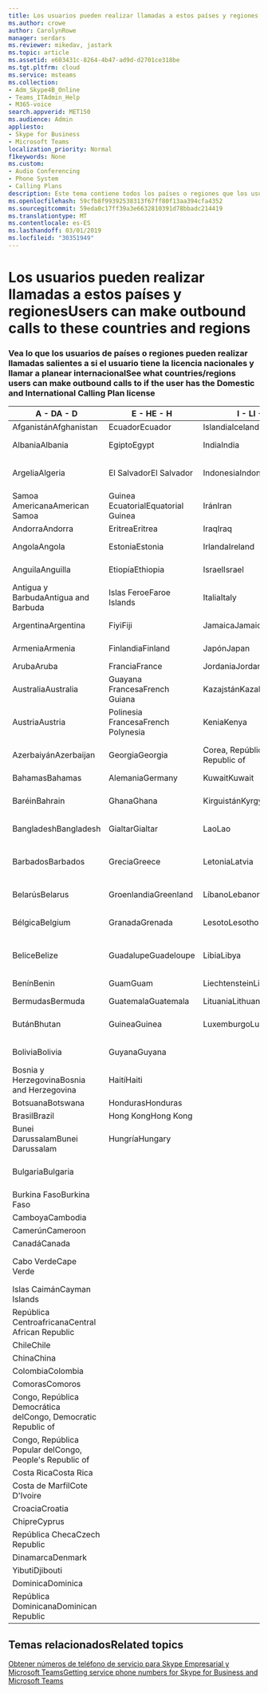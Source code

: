 ```yaml
---
title: Los usuarios pueden realizar llamadas a estos países y regiones
ms.author: crowe
author: CarolynRowe
manager: serdars
ms.reviewer: mikedav, jastark
ms.topic: article
ms.assetid: e603431c-8264-4b47-ad9d-d2701ce318be
ms.tgt.pltfrm: cloud
ms.service: msteams
ms.collection:
- Adm_Skype4B_Online
- Teams_ITAdmin_Help
- M365-voice
search.appverid: MET150
ms.audience: Admin
appliesto:
- Skype for Business
- Microsoft Teams
localization_priority: Normal
f1keywords: None
ms.custom:
- Audio Conferencing
- Phone System
- Calling Plans
description: Este tema contiene todos los países o regiones que los usuarios pueden realizar llamadas salientes a si tienen un Plan de llamada.
ms.openlocfilehash: 59cfb8f99392538313f67ff80f13aa394cfa4352
ms.sourcegitcommit: 59eda0c17ff39a3e6632810391d78bbadc214419
ms.translationtype: MT
ms.contentlocale: es-ES
ms.lasthandoff: 03/01/2019
ms.locfileid: "30351949"
---
```

# <a name="users-can-make-outbound-calls-to-these-countries-and-regions"></a><span data-ttu-id="cd99e-103">Los usuarios pueden realizar llamadas a estos países y regiones</span><span class="sxs-lookup"><span data-stu-id="cd99e-103">Users can make outbound calls to these countries and regions</span></span>

### <a name="see-what-countriesregions-users-can-make-outbound-calls-to-if-the-user-has-the-domestic-and-international-calling-plan-license"></a><span data-ttu-id="cd99e-104">Vea lo que los usuarios de países o regiones pueden realizar llamadas salientes a si el usuario tiene la licencia nacionales y llamar a planear internacional</span><span class="sxs-lookup"><span data-stu-id="cd99e-104">See what countries/regions users can make outbound calls to if the user has the Domestic and International Calling Plan license</span></span>

|<span data-ttu-id="cd99e-105">**A - D**</span><span class="sxs-lookup"><span data-stu-id="cd99e-105">**A - D**</span></span>| <span data-ttu-id="cd99e-106">**E - H**</span><span class="sxs-lookup"><span data-stu-id="cd99e-106">**E - H**</span></span>|<span data-ttu-id="cd99e-107">**I - L**</span><span class="sxs-lookup"><span data-stu-id="cd99e-107">**I - L**</span></span>|<span data-ttu-id="cd99e-108">**M - O**</span><span class="sxs-lookup"><span data-stu-id="cd99e-108">**M - O**</span></span>|<span data-ttu-id="cd99e-109">**P - S**</span><span class="sxs-lookup"><span data-stu-id="cd99e-109">**P - S**</span></span>|<span data-ttu-id="cd99e-110">**T - Z**</span><span class="sxs-lookup"><span data-stu-id="cd99e-110">**T - Z**</span></span>|
---|---|---|---|---|---|
|<span data-ttu-id="cd99e-111">Afganistán</span><span class="sxs-lookup"><span data-stu-id="cd99e-111">Afghanistan</span></span>|<span data-ttu-id="cd99e-112">Ecuador</span><span class="sxs-lookup"><span data-stu-id="cd99e-112">Ecuador</span></span> |<span data-ttu-id="cd99e-113">Islandia</span><span class="sxs-lookup"><span data-stu-id="cd99e-113">Iceland</span></span> |<span data-ttu-id="cd99e-114">Macao</span><span class="sxs-lookup"><span data-stu-id="cd99e-114">Macau</span></span> |<span data-ttu-id="cd99e-115">Pakistán</span><span class="sxs-lookup"><span data-stu-id="cd99e-115">Pakistan</span></span> |<span data-ttu-id="cd99e-116">Taiwán</span><span class="sxs-lookup"><span data-stu-id="cd99e-116">Taiwan</span></span>   |
|<span data-ttu-id="cd99e-117">Albania</span><span class="sxs-lookup"><span data-stu-id="cd99e-117">Albania</span></span>|<span data-ttu-id="cd99e-118">Egipto</span><span class="sxs-lookup"><span data-stu-id="cd99e-118">Egypt</span></span> |<span data-ttu-id="cd99e-119">India</span><span class="sxs-lookup"><span data-stu-id="cd99e-119">India</span></span> |<span data-ttu-id="cd99e-120">ERY de Macedonia</span><span class="sxs-lookup"><span data-stu-id="cd99e-120">Macedonia</span></span> |<span data-ttu-id="cd99e-121">Palaos</span><span class="sxs-lookup"><span data-stu-id="cd99e-121">Palau</span></span> |<span data-ttu-id="cd99e-122">Tayikistán</span><span class="sxs-lookup"><span data-stu-id="cd99e-122">Tajikistan</span></span>   |
|<span data-ttu-id="cd99e-123">Argelia</span><span class="sxs-lookup"><span data-stu-id="cd99e-123">Algeria</span></span>|<span data-ttu-id="cd99e-124">El Salvador</span><span class="sxs-lookup"><span data-stu-id="cd99e-124">El Salvador</span></span> |<span data-ttu-id="cd99e-125">Indonesia</span><span class="sxs-lookup"><span data-stu-id="cd99e-125">Indonesia</span></span> |<span data-ttu-id="cd99e-126">Malawi</span><span class="sxs-lookup"><span data-stu-id="cd99e-126">Malawi</span></span> |<span data-ttu-id="cd99e-127">Autoridad Palestina</span><span class="sxs-lookup"><span data-stu-id="cd99e-127">Palestinian Authority</span></span> |<span data-ttu-id="cd99e-128">Tanzania, República Unida de</span><span class="sxs-lookup"><span data-stu-id="cd99e-128">Tanzania, United Republic of</span></span>  |
|<span data-ttu-id="cd99e-129">Samoa Americana</span><span class="sxs-lookup"><span data-stu-id="cd99e-129">American Samoa</span></span>|<span data-ttu-id="cd99e-130">Guinea Ecuatorial</span><span class="sxs-lookup"><span data-stu-id="cd99e-130">Equatorial Guinea</span></span> |<span data-ttu-id="cd99e-131">Irán</span><span class="sxs-lookup"><span data-stu-id="cd99e-131">Iran</span></span> |<span data-ttu-id="cd99e-132">Malasia</span><span class="sxs-lookup"><span data-stu-id="cd99e-132">Malaysia</span></span> |<span data-ttu-id="cd99e-133">Panamá</span><span class="sxs-lookup"><span data-stu-id="cd99e-133">Panama</span></span> | <span data-ttu-id="cd99e-134">Tailandia</span><span class="sxs-lookup"><span data-stu-id="cd99e-134">Thailand</span></span>   |
|<span data-ttu-id="cd99e-135">Andorra</span><span class="sxs-lookup"><span data-stu-id="cd99e-135">Andorra</span></span> |<span data-ttu-id="cd99e-136">Eritrea</span><span class="sxs-lookup"><span data-stu-id="cd99e-136">Eritrea</span></span> |<span data-ttu-id="cd99e-137">Iraq</span><span class="sxs-lookup"><span data-stu-id="cd99e-137">Iraq</span></span> |<span data-ttu-id="cd99e-138">Malí</span><span class="sxs-lookup"><span data-stu-id="cd99e-138">Mali</span></span> |<span data-ttu-id="cd99e-139">Paraguay</span><span class="sxs-lookup"><span data-stu-id="cd99e-139">Paraguay</span></span> |<span data-ttu-id="cd99e-140">Togo</span><span class="sxs-lookup"><span data-stu-id="cd99e-140">Togo</span></span>   |
|<span data-ttu-id="cd99e-141">Angola</span><span class="sxs-lookup"><span data-stu-id="cd99e-141">Angola</span></span> |<span data-ttu-id="cd99e-142">Estonia</span><span class="sxs-lookup"><span data-stu-id="cd99e-142">Estonia</span></span> |<span data-ttu-id="cd99e-143">Irlanda</span><span class="sxs-lookup"><span data-stu-id="cd99e-143">Ireland</span></span> |<span data-ttu-id="cd99e-144">Malta</span><span class="sxs-lookup"><span data-stu-id="cd99e-144">Malta</span></span> |<span data-ttu-id="cd99e-145">Perú</span><span class="sxs-lookup"><span data-stu-id="cd99e-145">Peru</span></span> | <span data-ttu-id="cd99e-146">Trinidad y Tobago</span><span class="sxs-lookup"><span data-stu-id="cd99e-146">Trinidad and Tobago</span></span>  |
|<span data-ttu-id="cd99e-147">Anguila</span><span class="sxs-lookup"><span data-stu-id="cd99e-147">Anguilla</span></span> |<span data-ttu-id="cd99e-148">Etiopía</span><span class="sxs-lookup"><span data-stu-id="cd99e-148">Ethiopia</span></span> |<span data-ttu-id="cd99e-149">Israel</span><span class="sxs-lookup"><span data-stu-id="cd99e-149">Israel</span></span> |<span data-ttu-id="cd99e-150">Islas Marshall</span><span class="sxs-lookup"><span data-stu-id="cd99e-150">Marshall Islands</span></span> | <span data-ttu-id="cd99e-151">Filipinas</span><span class="sxs-lookup"><span data-stu-id="cd99e-151">Philippines</span></span> | <span data-ttu-id="cd99e-152">Turquía</span><span class="sxs-lookup"><span data-stu-id="cd99e-152">Turkey</span></span> |
|<span data-ttu-id="cd99e-153">Antigua y Barbuda</span><span class="sxs-lookup"><span data-stu-id="cd99e-153">Antigua and Barbuda</span></span> | <span data-ttu-id="cd99e-154">Islas Feroe</span><span class="sxs-lookup"><span data-stu-id="cd99e-154">Faroe Islands</span></span> |<span data-ttu-id="cd99e-155">Italia</span><span class="sxs-lookup"><span data-stu-id="cd99e-155">Italy</span></span> |<span data-ttu-id="cd99e-156">Martinica</span><span class="sxs-lookup"><span data-stu-id="cd99e-156">Martinique</span></span> |<span data-ttu-id="cd99e-157">Polonia</span><span class="sxs-lookup"><span data-stu-id="cd99e-157">Poland</span></span> |<span data-ttu-id="cd99e-158">Turkmenistán</span><span class="sxs-lookup"><span data-stu-id="cd99e-158">Turkmenistan</span></span> |
|<span data-ttu-id="cd99e-159">Argentina</span><span class="sxs-lookup"><span data-stu-id="cd99e-159">Argentina</span></span>|<span data-ttu-id="cd99e-160">Fiyi</span><span class="sxs-lookup"><span data-stu-id="cd99e-160">Fiji</span></span> |<span data-ttu-id="cd99e-161">Jamaica</span><span class="sxs-lookup"><span data-stu-id="cd99e-161">Jamaica</span></span> |<span data-ttu-id="cd99e-162">Mauricio</span><span class="sxs-lookup"><span data-stu-id="cd99e-162">Mauritius</span></span> |<span data-ttu-id="cd99e-163">Portugal</span><span class="sxs-lookup"><span data-stu-id="cd99e-163">Portugal</span></span> |<span data-ttu-id="cd99e-164">Islas Turcas y Caicos</span><span class="sxs-lookup"><span data-stu-id="cd99e-164">Turks and Caicos</span></span>   |
|<span data-ttu-id="cd99e-165">Armenia</span><span class="sxs-lookup"><span data-stu-id="cd99e-165">Armenia</span></span> |<span data-ttu-id="cd99e-166">Finlandia</span><span class="sxs-lookup"><span data-stu-id="cd99e-166">Finland</span></span> |<span data-ttu-id="cd99e-167">Japón</span><span class="sxs-lookup"><span data-stu-id="cd99e-167">Japan</span></span> |<span data-ttu-id="cd99e-168">Mayotte</span><span class="sxs-lookup"><span data-stu-id="cd99e-168">Mayotte</span></span> | <span data-ttu-id="cd99e-169">Puerto Rico</span><span class="sxs-lookup"><span data-stu-id="cd99e-169">Puerto Rico</span></span> |<span data-ttu-id="cd99e-170">Uganda</span><span class="sxs-lookup"><span data-stu-id="cd99e-170">Uganda</span></span>  |
|<span data-ttu-id="cd99e-171">Aruba</span><span class="sxs-lookup"><span data-stu-id="cd99e-171">Aruba</span></span> |<span data-ttu-id="cd99e-172">Francia</span><span class="sxs-lookup"><span data-stu-id="cd99e-172">France</span></span> |<span data-ttu-id="cd99e-173">Jordania</span><span class="sxs-lookup"><span data-stu-id="cd99e-173">Jordan</span></span> |<span data-ttu-id="cd99e-174">México</span><span class="sxs-lookup"><span data-stu-id="cd99e-174">Mexico</span></span> |<span data-ttu-id="cd99e-175">Qatar</span><span class="sxs-lookup"><span data-stu-id="cd99e-175">Qatar</span></span> | <span data-ttu-id="cd99e-176">Ucrania</span><span class="sxs-lookup"><span data-stu-id="cd99e-176">Ukraine</span></span>   |
|<span data-ttu-id="cd99e-177">Australia</span><span class="sxs-lookup"><span data-stu-id="cd99e-177">Australia</span></span> |<span data-ttu-id="cd99e-178">Guayana Francesa</span><span class="sxs-lookup"><span data-stu-id="cd99e-178">French Guiana</span></span> |<span data-ttu-id="cd99e-179">Kazajstán</span><span class="sxs-lookup"><span data-stu-id="cd99e-179">Kazakhstan</span></span> |<span data-ttu-id="cd99e-180">Micronesia</span><span class="sxs-lookup"><span data-stu-id="cd99e-180">Micronesia</span></span> |<span data-ttu-id="cd99e-181">Reunión</span><span class="sxs-lookup"><span data-stu-id="cd99e-181">Reunion</span></span> |<span data-ttu-id="cd99e-182">Emiratos Árabes Unidos (E.A.U.)</span><span class="sxs-lookup"><span data-stu-id="cd99e-182">United Arab Emirates (U.A.E)</span></span>  |
|<span data-ttu-id="cd99e-183">Austria</span><span class="sxs-lookup"><span data-stu-id="cd99e-183">Austria</span></span> |<span data-ttu-id="cd99e-184">Polinesia Francesa</span><span class="sxs-lookup"><span data-stu-id="cd99e-184">French Polynesia</span></span> |<span data-ttu-id="cd99e-185">Kenia</span><span class="sxs-lookup"><span data-stu-id="cd99e-185">Kenya</span></span> |<span data-ttu-id="cd99e-186">Moldavia, República de</span><span class="sxs-lookup"><span data-stu-id="cd99e-186">Moldova, Republic of</span></span> |<span data-ttu-id="cd99e-187">Rumanía</span><span class="sxs-lookup"><span data-stu-id="cd99e-187">Romania</span></span> |<span data-ttu-id="cd99e-188">Reino Unido (UK)</span><span class="sxs-lookup"><span data-stu-id="cd99e-188">United Kingdom (U.K.)</span></span> |
|<span data-ttu-id="cd99e-189">Azerbaiyán</span><span class="sxs-lookup"><span data-stu-id="cd99e-189">Azerbaijan</span></span> |<span data-ttu-id="cd99e-190">Georgia</span><span class="sxs-lookup"><span data-stu-id="cd99e-190">Georgia</span></span> |<span data-ttu-id="cd99e-191">Corea, República de</span><span class="sxs-lookup"><span data-stu-id="cd99e-191">Korea, Republic of</span></span> |<span data-ttu-id="cd99e-192">Mónaco</span><span class="sxs-lookup"><span data-stu-id="cd99e-192">Monaco</span></span> | <span data-ttu-id="cd99e-193">Federación de Rusia</span><span class="sxs-lookup"><span data-stu-id="cd99e-193">Russian Federation</span></span> |<span data-ttu-id="cd99e-194">Estados Unidos (EE. UU.)</span><span class="sxs-lookup"><span data-stu-id="cd99e-194">United States (U.S.)</span></span>  |
|<span data-ttu-id="cd99e-195">Bahamas</span><span class="sxs-lookup"><span data-stu-id="cd99e-195">Bahamas</span></span> |<span data-ttu-id="cd99e-196">Alemania</span><span class="sxs-lookup"><span data-stu-id="cd99e-196">Germany</span></span> |<span data-ttu-id="cd99e-197">Kuwait</span><span class="sxs-lookup"><span data-stu-id="cd99e-197">Kuwait</span></span> |<span data-ttu-id="cd99e-198">Mongolia</span><span class="sxs-lookup"><span data-stu-id="cd99e-198">Mongolia</span></span> |<span data-ttu-id="cd99e-199">Ruanda</span><span class="sxs-lookup"><span data-stu-id="cd99e-199">Rwanda</span></span> | <span data-ttu-id="cd99e-200">Uruguay</span><span class="sxs-lookup"><span data-stu-id="cd99e-200">Uruguay</span></span> |
|<span data-ttu-id="cd99e-201">Baréin</span><span class="sxs-lookup"><span data-stu-id="cd99e-201">Bahrain</span></span> |<span data-ttu-id="cd99e-202">Ghana</span><span class="sxs-lookup"><span data-stu-id="cd99e-202">Ghana</span></span> |<span data-ttu-id="cd99e-203">Kirguistán</span><span class="sxs-lookup"><span data-stu-id="cd99e-203">Kyrgyzstan</span></span> |<span data-ttu-id="cd99e-204">Montenegro</span><span class="sxs-lookup"><span data-stu-id="cd99e-204">Montenegro</span></span> | <span data-ttu-id="cd99e-205">San Cristóbal y Nieves</span><span class="sxs-lookup"><span data-stu-id="cd99e-205">Saint Kitts and Nevis</span></span> |<span data-ttu-id="cd99e-206">Uzbekistán</span><span class="sxs-lookup"><span data-stu-id="cd99e-206">Uzbekistan</span></span>  |
|<span data-ttu-id="cd99e-207">Bangladesh</span><span class="sxs-lookup"><span data-stu-id="cd99e-207">Bangladesh</span></span> |<span data-ttu-id="cd99e-208">Gialtar</span><span class="sxs-lookup"><span data-stu-id="cd99e-208">Gialtar</span></span> |<span data-ttu-id="cd99e-209">Lao</span><span class="sxs-lookup"><span data-stu-id="cd99e-209">Lao</span></span> |<span data-ttu-id="cd99e-210">Montserrat</span><span class="sxs-lookup"><span data-stu-id="cd99e-210">Montserrat</span></span> | <span data-ttu-id="cd99e-211">Santa Lucía</span><span class="sxs-lookup"><span data-stu-id="cd99e-211">Saint Lucia</span></span> |<span data-ttu-id="cd99e-212">Ciudad del Vaticano</span><span class="sxs-lookup"><span data-stu-id="cd99e-212">Vatican City State</span></span>  |
|<span data-ttu-id="cd99e-213">Barbados</span><span class="sxs-lookup"><span data-stu-id="cd99e-213">Barbados</span></span> |<span data-ttu-id="cd99e-214">Grecia</span><span class="sxs-lookup"><span data-stu-id="cd99e-214">Greece</span></span> |<span data-ttu-id="cd99e-215">Letonia</span><span class="sxs-lookup"><span data-stu-id="cd99e-215">Latvia</span></span> |<span data-ttu-id="cd99e-216">Marruecos</span><span class="sxs-lookup"><span data-stu-id="cd99e-216">Morocco</span></span> |<span data-ttu-id="cd99e-217">San Vicente y las Granadinas</span><span class="sxs-lookup"><span data-stu-id="cd99e-217">Saint Vincent and the Grenadines</span></span> |<span data-ttu-id="cd99e-218">Venezuela</span><span class="sxs-lookup"><span data-stu-id="cd99e-218">Venezuela</span></span>   |
|<span data-ttu-id="cd99e-219">Belarús</span><span class="sxs-lookup"><span data-stu-id="cd99e-219">Belarus</span></span> |<span data-ttu-id="cd99e-220">Groenlandia</span><span class="sxs-lookup"><span data-stu-id="cd99e-220">Greenland</span></span> |<span data-ttu-id="cd99e-221">Líbano</span><span class="sxs-lookup"><span data-stu-id="cd99e-221">Lebanon</span></span> |<span data-ttu-id="cd99e-222">Mozambique</span><span class="sxs-lookup"><span data-stu-id="cd99e-222">Mozambique</span></span> | <span data-ttu-id="cd99e-223">San Marino</span><span class="sxs-lookup"><span data-stu-id="cd99e-223">San Marino</span></span> |<span data-ttu-id="cd99e-224">Vietnam</span><span class="sxs-lookup"><span data-stu-id="cd99e-224">Viet Nam</span></span>  |
|<span data-ttu-id="cd99e-225">Bélgica</span><span class="sxs-lookup"><span data-stu-id="cd99e-225">Belgium</span></span> |<span data-ttu-id="cd99e-226">Granada</span><span class="sxs-lookup"><span data-stu-id="cd99e-226">Grenada</span></span> |<span data-ttu-id="cd99e-227">Lesoto</span><span class="sxs-lookup"><span data-stu-id="cd99e-227">Lesotho</span></span> |<span data-ttu-id="cd99e-228">Myanmar</span><span class="sxs-lookup"><span data-stu-id="cd99e-228">Myanmar</span></span> | <span data-ttu-id="cd99e-229">Arabia Saudí</span><span class="sxs-lookup"><span data-stu-id="cd99e-229">Saudi Arabia</span></span> | <span data-ttu-id="cd99e-230">Islas Vírgenes Británicas</span><span class="sxs-lookup"><span data-stu-id="cd99e-230">Virgin Islands (British)</span></span> |
|<span data-ttu-id="cd99e-231">Belice</span><span class="sxs-lookup"><span data-stu-id="cd99e-231">Belize</span></span> |<span data-ttu-id="cd99e-232">Guadalupe</span><span class="sxs-lookup"><span data-stu-id="cd99e-232">Guadeloupe</span></span> |<span data-ttu-id="cd99e-233">Libia</span><span class="sxs-lookup"><span data-stu-id="cd99e-233">Libya</span></span> |<span data-ttu-id="cd99e-234">Namibia</span><span class="sxs-lookup"><span data-stu-id="cd99e-234">Namibia</span></span> |<span data-ttu-id="cd99e-235">Senegal</span><span class="sxs-lookup"><span data-stu-id="cd99e-235">Senegal</span></span> | <span data-ttu-id="cd99e-236">Islas Vírgenes de los Estados Unidos</span><span class="sxs-lookup"><span data-stu-id="cd99e-236">Virgin Islands (U.S.)</span></span>  |
|<span data-ttu-id="cd99e-237">Benín</span><span class="sxs-lookup"><span data-stu-id="cd99e-237">Benin</span></span> |<span data-ttu-id="cd99e-238">Guam</span><span class="sxs-lookup"><span data-stu-id="cd99e-238">Guam</span></span> |<span data-ttu-id="cd99e-239">Liechtenstein</span><span class="sxs-lookup"><span data-stu-id="cd99e-239">Liechtenstein</span></span> |<span data-ttu-id="cd99e-240">Nepal</span><span class="sxs-lookup"><span data-stu-id="cd99e-240">Nepal</span></span> | <span data-ttu-id="cd99e-241">Serbia</span><span class="sxs-lookup"><span data-stu-id="cd99e-241">Serbia</span></span> | <span data-ttu-id="cd99e-242">Islas Wallis y Futuna</span><span class="sxs-lookup"><span data-stu-id="cd99e-242">Wallis and Futuna Islands</span></span>  |
|<span data-ttu-id="cd99e-243">Bermudas</span><span class="sxs-lookup"><span data-stu-id="cd99e-243">Bermuda</span></span> |<span data-ttu-id="cd99e-244">Guatemala</span><span class="sxs-lookup"><span data-stu-id="cd99e-244">Guatemala</span></span> |<span data-ttu-id="cd99e-245">Lituania</span><span class="sxs-lookup"><span data-stu-id="cd99e-245">Lithuania</span></span> |<span data-ttu-id="cd99e-246">Países Bajos</span><span class="sxs-lookup"><span data-stu-id="cd99e-246">Netherlands</span></span> |<span data-ttu-id="cd99e-247">Singapur</span><span class="sxs-lookup"><span data-stu-id="cd99e-247">Singapore</span></span> |<span data-ttu-id="cd99e-248">Yemen</span><span class="sxs-lookup"><span data-stu-id="cd99e-248">Yemen</span></span> |
|<span data-ttu-id="cd99e-249">Bután</span><span class="sxs-lookup"><span data-stu-id="cd99e-249">Bhutan</span></span> |<span data-ttu-id="cd99e-250">Guinea</span><span class="sxs-lookup"><span data-stu-id="cd99e-250">Guinea</span></span> |<span data-ttu-id="cd99e-251">Luxemburgo</span><span class="sxs-lookup"><span data-stu-id="cd99e-251">Luxembourg</span></span> |<span data-ttu-id="cd99e-252">Antillas Holandesas</span><span class="sxs-lookup"><span data-stu-id="cd99e-252">Netherlands Antilles</span></span> |<span data-ttu-id="cd99e-253">Eslovaquia</span><span class="sxs-lookup"><span data-stu-id="cd99e-253">Slovakia</span></span> |<span data-ttu-id="cd99e-254">Zambia</span><span class="sxs-lookup"><span data-stu-id="cd99e-254">Zambia</span></span>  |
|<span data-ttu-id="cd99e-255">Bolivia</span><span class="sxs-lookup"><span data-stu-id="cd99e-255">Bolivia</span></span> |<span data-ttu-id="cd99e-256">Guyana</span><span class="sxs-lookup"><span data-stu-id="cd99e-256">Guyana</span></span>| |<span data-ttu-id="cd99e-257">Nueva Caledonia</span><span class="sxs-lookup"><span data-stu-id="cd99e-257">New Caledonia</span></span> |<span data-ttu-id="cd99e-258">Eslovenia</span><span class="sxs-lookup"><span data-stu-id="cd99e-258">Slovenia</span></span> |<span data-ttu-id="cd99e-259">Zimbabue</span><span class="sxs-lookup"><span data-stu-id="cd99e-259">Zimbabwe</span></span> |
|<span data-ttu-id="cd99e-260">Bosnia y Herzegovina</span><span class="sxs-lookup"><span data-stu-id="cd99e-260">Bosnia and Herzegovina</span></span> |<span data-ttu-id="cd99e-261">Haití</span><span class="sxs-lookup"><span data-stu-id="cd99e-261">Haiti</span></span> ||<span data-ttu-id="cd99e-262">Nueva Zelanda</span><span class="sxs-lookup"><span data-stu-id="cd99e-262">New Zealand</span></span> |<span data-ttu-id="cd99e-263">Sudáfrica</span><span class="sxs-lookup"><span data-stu-id="cd99e-263">South Africa</span></span> | 
|<span data-ttu-id="cd99e-264">Botsuana</span><span class="sxs-lookup"><span data-stu-id="cd99e-264">Botswana</span></span> |<span data-ttu-id="cd99e-265">Honduras</span><span class="sxs-lookup"><span data-stu-id="cd99e-265">Honduras</span></span> ||<span data-ttu-id="cd99e-266">Nicaragua</span><span class="sxs-lookup"><span data-stu-id="cd99e-266">Nicaragua</span></span> |<span data-ttu-id="cd99e-267">España</span><span class="sxs-lookup"><span data-stu-id="cd99e-267">Spain</span></span> |
|<span data-ttu-id="cd99e-268">Brasil</span><span class="sxs-lookup"><span data-stu-id="cd99e-268">Brazil</span></span> |<span data-ttu-id="cd99e-269">Hong Kong</span><span class="sxs-lookup"><span data-stu-id="cd99e-269">Hong Kong</span></span> ||<span data-ttu-id="cd99e-270">Níger</span><span class="sxs-lookup"><span data-stu-id="cd99e-270">Niger</span></span> |<span data-ttu-id="cd99e-271">Sri Lanka</span><span class="sxs-lookup"><span data-stu-id="cd99e-271">Sri Lanka</span></span> | 
|<span data-ttu-id="cd99e-272">Bunei Darussalam</span><span class="sxs-lookup"><span data-stu-id="cd99e-272">Bunei Darussalam</span></span> |<span data-ttu-id="cd99e-273">Hungría</span><span class="sxs-lookup"><span data-stu-id="cd99e-273">Hungary</span></span> ||<span data-ttu-id="cd99e-274">Nigeria</span><span class="sxs-lookup"><span data-stu-id="cd99e-274">Nigeria</span></span> |<span data-ttu-id="cd99e-275">San Pedro y Miquelón</span><span class="sxs-lookup"><span data-stu-id="cd99e-275">St. Pierre and Miquelon</span></span> | 
|<span data-ttu-id="cd99e-276">Bulgaria</span><span class="sxs-lookup"><span data-stu-id="cd99e-276">Bulgaria</span></span> |||<span data-ttu-id="cd99e-277">Islas Marianas del Norte</span><span class="sxs-lookup"><span data-stu-id="cd99e-277">Northern Mariana Islands</span></span> |<span data-ttu-id="cd99e-278">Sudán</span><span class="sxs-lookup"><span data-stu-id="cd99e-278">Sudan</span></span> |
|<span data-ttu-id="cd99e-279">Burkina Faso</span><span class="sxs-lookup"><span data-stu-id="cd99e-279">Burkina Faso</span></span> |||<span data-ttu-id="cd99e-280">Noruega</span><span class="sxs-lookup"><span data-stu-id="cd99e-280">Norway</span></span> |<span data-ttu-id="cd99e-281">Surinam</span><span class="sxs-lookup"><span data-stu-id="cd99e-281">Suriname</span></span> |
|<span data-ttu-id="cd99e-282">Camboya</span><span class="sxs-lookup"><span data-stu-id="cd99e-282">Cambodia</span></span> |||<span data-ttu-id="cd99e-283">Omán</span><span class="sxs-lookup"><span data-stu-id="cd99e-283">Oman</span></span> |<span data-ttu-id="cd99e-284">Suazilandia</span><span class="sxs-lookup"><span data-stu-id="cd99e-284">Swaziland</span></span> | 
|<span data-ttu-id="cd99e-285">Camerún</span><span class="sxs-lookup"><span data-stu-id="cd99e-285">Cameroon</span></span> ||||<span data-ttu-id="cd99e-286">Suecia</span><span class="sxs-lookup"><span data-stu-id="cd99e-286">Sweden</span></span> |
|<span data-ttu-id="cd99e-287">Canadá</span><span class="sxs-lookup"><span data-stu-id="cd99e-287">Canada</span></span> ||||<span data-ttu-id="cd99e-288">Suiza</span><span class="sxs-lookup"><span data-stu-id="cd99e-288">Switzerland</span></span> | 
|<span data-ttu-id="cd99e-289">Cabo Verde</span><span class="sxs-lookup"><span data-stu-id="cd99e-289">Cape Verde</span></span> ||||<span data-ttu-id="cd99e-290">República Árabe Siria</span><span class="sxs-lookup"><span data-stu-id="cd99e-290">Syrian Arab Republic</span></span> |
|<span data-ttu-id="cd99e-291">Islas Caimán</span><span class="sxs-lookup"><span data-stu-id="cd99e-291">Cayman Islands</span></span> |
|<span data-ttu-id="cd99e-292">República Centroafricana</span><span class="sxs-lookup"><span data-stu-id="cd99e-292">Central African Republic</span></span> |
|<span data-ttu-id="cd99e-293">Chile</span><span class="sxs-lookup"><span data-stu-id="cd99e-293">Chile</span></span> |
|<span data-ttu-id="cd99e-294">China</span><span class="sxs-lookup"><span data-stu-id="cd99e-294">China</span></span> |
|<span data-ttu-id="cd99e-295">Colombia</span><span class="sxs-lookup"><span data-stu-id="cd99e-295">Colombia</span></span> |
|<span data-ttu-id="cd99e-296">Comoras</span><span class="sxs-lookup"><span data-stu-id="cd99e-296">Comoros</span></span> |
|<span data-ttu-id="cd99e-297">Congo, República Democrática del</span><span class="sxs-lookup"><span data-stu-id="cd99e-297">Congo, Democratic Republic of</span></span> |
|<span data-ttu-id="cd99e-298">Congo, República Popular del</span><span class="sxs-lookup"><span data-stu-id="cd99e-298">Congo, People's Republic of</span></span> |
|<span data-ttu-id="cd99e-299">Costa Rica</span><span class="sxs-lookup"><span data-stu-id="cd99e-299">Costa Rica</span></span> |
|<span data-ttu-id="cd99e-300">Costa de Marfil</span><span class="sxs-lookup"><span data-stu-id="cd99e-300">Cote D'Ivoire</span></span> |
|<span data-ttu-id="cd99e-301">Croacia</span><span class="sxs-lookup"><span data-stu-id="cd99e-301">Croatia</span></span> |
|<span data-ttu-id="cd99e-302">Chipre</span><span class="sxs-lookup"><span data-stu-id="cd99e-302">Cyprus</span></span> |
|<span data-ttu-id="cd99e-303">República Checa</span><span class="sxs-lookup"><span data-stu-id="cd99e-303">Czech Republic</span></span> |
|<span data-ttu-id="cd99e-304">Dinamarca</span><span class="sxs-lookup"><span data-stu-id="cd99e-304">Denmark</span></span> |
|<span data-ttu-id="cd99e-305">Yibuti</span><span class="sxs-lookup"><span data-stu-id="cd99e-305">Djibouti</span></span> |
|<span data-ttu-id="cd99e-306">Dominica</span><span class="sxs-lookup"><span data-stu-id="cd99e-306">Dominica</span></span> |
|<span data-ttu-id="cd99e-307">República Dominicana</span><span class="sxs-lookup"><span data-stu-id="cd99e-307">Dominican Republic</span></span> |

## <a name="related-topics"></a><span data-ttu-id="cd99e-308">Temas relacionados</span><span class="sxs-lookup"><span data-stu-id="cd99e-308">Related topics</span></span>

[<span data-ttu-id="cd99e-309">Obtener números de teléfono de servicio para Skype Empresarial y Microsoft Teams</span><span class="sxs-lookup"><span data-stu-id="cd99e-309">Getting service phone numbers for Skype for Business and Microsoft Teams</span></span>](/SkypeForBusiness/what-is-phone-system-in-office-365/getting-service-phone-numbers)

  
 
